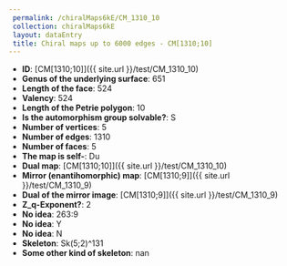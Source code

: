 ```yaml
--- 
 permalink: /chiralMaps6kE/CM_1310_10 
 collection: chiralMaps6kE
 layout: dataEntry
 title: Chiral maps up to 6000 edges - CM[1310;10]
---
```


- **ID**: [CM[1310;10]]({{ site.url }}/test/CM_1310_10)
- **Genus of the underlying surface**: 651
- **Length of the face**: 524
- **Valency**: 524
- **Length of the Petrie polygon**: 10
- **Is the automorphism group solvable?**: S
- **Number of vertices**: 5
- **Number of edges**: 1310
- **Number of faces**: 5
- **The map is self-**: Du
- **Dual map**: [CM[1310;10]]({{ site.url }}/test/CM_1310_10)
- **Mirror (enantihomorphic) map**: [CM[1310;9]]({{ site.url }}/test/CM_1310_9)
- **Dual of the mirror image**: [CM[1310;9]]({{ site.url }}/test/CM_1310_9)
- **Z_q-Exponent?**: 2
- **No idea**:  263:9
- **No idea**: Y
- **No idea**: N
- **Skeleton**: Sk(5;2)^131
- **Some other kind of skeleton**: nan
